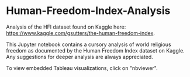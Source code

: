 # Human-Freedom-Index-Analysis
Analysis of the HFI dataset found on Kaggle here: https://www.kaggle.com/gsutters/the-human-freedom-index.

This Jupyter notebook contains a cursory analysis of world religious freedom as documented by the Human Freedom 
Index dataset on Kaggle. Any suggestions for deeper analysis are always appreciated.

To view embedded Tableau visualizations, click on "nbviewer".
